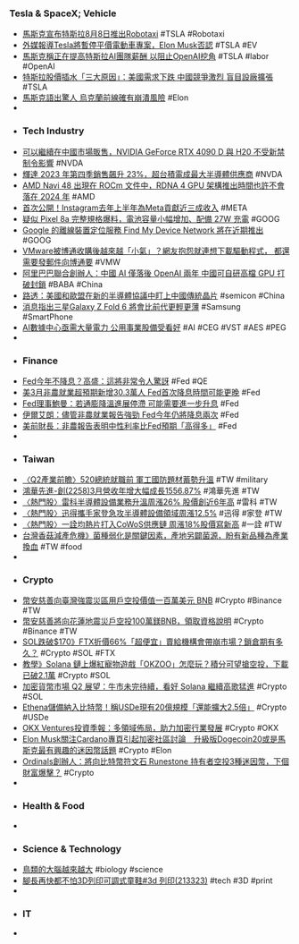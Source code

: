 ### Tesla & SpaceX; Vehicle
- [馬斯克宣布特斯拉8月8日推出Robotaxi](https://news.cnyes.com/news/id/5514530) #TSLA #Robotaxi
- [外媒報導Tesla將暫停平價電動車專案，Elon Musk否認](https://news.u-car.com.tw/news/article/78001) #TSLA #EV
- [馬斯克稱正在提高特斯拉AI團隊薪酬 以阻止OpenAI挖角](https://www.msn.com/zh-tw/money/topstories/馬斯克稱正在提高特斯拉ai團隊薪酬-以阻止openai挖角/ar-BB1l2EYj) #TSLA #labor #OpenAI
- [特斯拉股價插水「三大原因」：美國需求下跌 中國競爭激烈 盲目設廠擴張](https://hk.finance.yahoo.com/news/特斯拉股價插水「三大原因」：美國需求下跌-中國競爭激烈-盲目設廠擴張-064235346.html) #TSLA
- [馬斯克語出驚人 烏克蘭前線確有崩潰風險](https://www.epochtimes.com/b5/24/4/4/n14218302.htm) #Elon
-
- ### Tech Industry
- [可以繼續在中國市場販售，NVIDIA GeForce RTX 4090 D 與 H20 不受新禁制令影響](https://benchlife.info/nvidia-geforce-rtx-4090-d-h20-can-continue-sell-in-china-market/) #NVDA
- [輝達 2023 年第四季銷售飆升 23%，超台積電成最大半導體供應商](https://finance.technews.tw/2024/04/06/nvidia-sales-surge-23-in-fourth-quarter-of-2023/) #NVDA
- [AMD Navi 48 出現在 ROCm 文件中，RDNA 4 GPU 架構推出時間也許不會落在 2024 年](https://benchlife.info/amd-rdna-4-navi-48-show-in-rocm-platform-patches/) #AMD
- [首次公開！Instagram去年上半年為Meta貢獻近三成收入](https://news.cnyes.com/news/id/5514522) #META
- [疑似 Pixel 8a 完整規格爆料，電池容量小幅增加、配備 27W 充電](https://www.kocpc.com.tw/archives/541710) #GOOG
- [Google 的離線裝置定位服務 Find My Device Network 將在近期推出](https://m.eprice.com.tw/mobile/talk/124/5808711/1) #GOOG
- [VMware被博通收購後越來越「小氣」？網友抱怨就連想下載驅動程式， 都還需要發郵件向博通要](https://www.techbang.com/posts/114217-after-being-acquired-by-broadcom-if-you-want-to-download) #VMW
- [阿里巴巴聯合創辦人：中國 AI 僅落後 OpenAI 兩年 中國可自研高檔 GPU 打破封鎖](https://unwire.hk/2024/04/05/china-ai-2-years-behind-openai-said-alibaba-cofounder/ai/) #BABA #China
- [路透：美國和歐盟在新的半導體協議中盯上中國傳統晶片](https://news.cnyes.com/news/id/5514387) #semicon #China
- [消息指出三星Galaxy Z Fold 6 將會比前代更輕更薄](https://m.eprice.com.tw/mobile/talk/4523/5808701/1) #Samsung #SmartPhone
- [AI數據中心亟需大量電力 公用事業股備受看好](https://news.cnyes.com/news/id/5514335) #AI #CEG #VST #AES #PEG
-
- ### Finance
- [Fed今年不降息？高盛：這將非常令人驚訝](https://news.cnyes.com/news/id/5514364) #Fed #QE
- [美3月非農就業超預期新增30.3萬人 Fed首次降息時間可能更晚](https://news.cnyes.com/news/id/5514361) #Fed
- [Fed理事鮑曼：若通膨降溫進展停滯 可能需要進一步升息](https://news.cnyes.com/news/id/5514465) #Fed
- [伊爾艾朗：儘管非農就業報告強勁 Fed今年仍將降息兩次](https://news.cnyes.com/news/id/5514454) #Fed
- [美前財長：非農報告表明中性利率比Fed預期「高得多」](https://news.cnyes.com/news/id/5514516) #Fed
-
- ### Taiwan
- [〈Q2產業前瞻〉520總統就職前 軍工國防題材蓄勢升溫](https://news.cnyes.com/news/id/5513436) #TW #military
- [鴻華先進-創(2258)3月營收年增大幅成長1556.87%](https://news.cnyes.com/news/id/5514266) #鴻華先進 #TW
- [〈熱門股〉雷科半導體設備業務升溫周漲26% 股價創近6年高](https://news.cnyes.com/news/id/5513583) #雷科 #TW
- [〈熱門股〉迅得攜手家登急攻半導體設備領域周漲12.5%](https://news.cnyes.com/news/id/5513345) #迅得 #家登 #TW
- [〈熱門股〉一詮均熱片打入CoWoS供應鏈 周漲18%股價寫新高](https://news.cnyes.com/news/id/5513450) #一詮 #TW
- [台灣香菇減產危機》菌種弱化是關鍵因素，產地另闢菌源，盼有新品種為產業換血](https://www.newsmarket.com.tw/blog/200066/) #TW #food
-
- ### Crypto
- [幣安慈善向臺灣強震災區用戶空投價值一百萬美元 BNB](https://abmedia.io/binance-charity-1mln-usd-bnb-to-taiwan) #Crypto #Binance #TW
- [幣安慈善將向花蓮地震災戶空投100萬鎂BNB，領取資格說明](https://www.blocktempo.com/binance-charity-airdrops-1-million-worth-of-bnb-to-users-in-earthquake-stricken-areas-in-taiwan/) #Crypto #Binance #TW
- [SOL跌破$170》FTX折價66%「超便宜」賣給機構會帶崩市場？鎖倉期有多久？](https://www.blocktempo.com/ftx-sells-sol-to-institutions-at-a-66-percent-discount/) #Crypto #SOL #FTX
- [教學》Solana 鏈上爆紅寵物遊戲「OKZOO」怎麼玩？積分可望搶空投，下載已破2.1萬](https://www.blocktempo.com/solana-ecologically-popular-virtual-pet-raising-game-okzoo/) #Crypto #SOL
- [加密貨幣市場 Q2 展望：牛市未完待續，看好 Solana 繼續高歌猛進](https://blockcast.it/2024/04/06/crypto-market-q2-outlook/) #Crypto #SOL
- [Ethena儲備納入比特幣！稱USDe現有20億規模「還能擴大2.5倍」](https://www.blocktempo.com/ethena-has-onboarded-btc-as-a-backing-asset-to-usde/) #Crypto #USDe
- [OKX Ventures投資季報：多領域佈局，助力加密行業發展](https://www.blocktempo.com/okx-ventures-investment-quarterly-report-multi-domain-layout-to-support-the-development-of-the-cryptocurrency-industry/) #Crypto #OKX
- [Elon Musk關注Cardano專頁引起加密社區討論　升級版Dogecoin20或是馬斯克最有興趣的迷因幣話題](https://news.cnyes.com/news/id/5514537) #Crypto #Elon
- [Ordinals創辦人：將向比特幣符文石 Runestone 持有者空投3種迷因幣，下個財富爆擊？](https://www.blocktempo.com/runestone-holders-will-receive-airdrops-of-three-meme-coins/) #Crypto
-
- ### Health & Food
-
- ### Science & Technology
- [鳥類的大腦越來越大](https://www.msn.com/zh-tw/news/other/鳥類的大腦越來越大/ar-BB1l65Ox) #biology #science
- [腳長再快都不怕3D列印可調式童鞋#3d 列印(213323)](https://www.cool3c.com/article/213323) #tech #3D #print
-
- ### IT
-